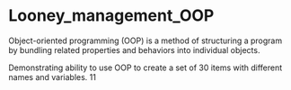 # Looney_management_OOP

Object-oriented programming (OOP) is a method of structuring a program by bundling related properties and behaviors into individual objects.

Demonstrating ability to use OOP to create a set of 30 items with different names and variables. 11
